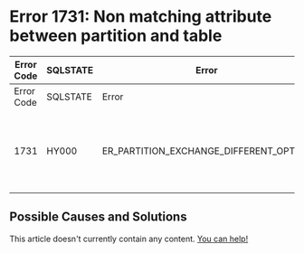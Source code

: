 
# Error 1731: Non matching attribute between partition and table


| Error Code | SQLSTATE | Error | Description |
| --- | --- | --- | --- |
| Error Code | SQLSTATE | Error | Description |
| 1731 | HY000 | ER_PARTITION_EXCHANGE_DIFFERENT_OPTION | Non matching attribute '%s' between partition and table |




## Possible Causes and Solutions


This article doesn't currently contain any content. [You can help!](/kb/en/writing-and-editing-knowledge-base-articles/)

